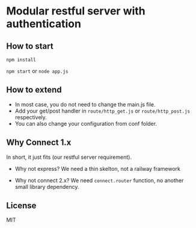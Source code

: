 Modular restful server with authentication
==============================

How to start
------
`npm install`

`npm start` or `node app.js`

How to extend
------
- In most case, you do not need to change the main.js file.
- Add your get/post handler in `route/http_get.js` or `route/http_post.js` respectively.
- You can also change your configuration from conf folder.

Why Connect 1.x
------
In short, it just fits (our restful server requirement).

- Why not express? 
  We need a thin skelton, not a railway framework

- Why not connect 2.x?
  We need `connect.router` function, no another small library dependency.

License
------
MIT

